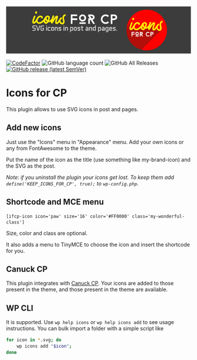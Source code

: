 ![Logo](images/logo-for-readme.jpg)

[![CodeFactor](https://www.codefactor.io/repository/github/xxsimoxx/icons-for-cp/badge)](https://www.codefactor.io/repository/github/xxsimoxx/icons-for-cp)
![GitHub language count](https://img.shields.io/github/languages/count/xxsimoxx/icons-for-cp)
![GitHub All Releases](https://img.shields.io/github/downloads/xxsimoxx/icons-for-cp/total)
[![GitHub release (latest SemVer)](https://img.shields.io/github/v/release/xxsimoxx/icons-for-cp?label=Download%20latest&sort=semver)](https://github.com/xxsimoxx/icons-for-cp/releases/latest)
 
# Icons for CP

This plugin allows to use SVG icons in post and pages.

## Add new icons 
Just use the "Icons" menu in "Appearance" menu.
Add your own icons or any from FontAwesome to the theme.

Put the name of the icon as the title (use something like my-brand-icon) and the SVG as the post.

*Note: if you uninstall the plugin your icons get lost.
To keep them add `define('KEEP_ICONS_FOR_CP', true);` to `wp-config.php`.*

## Shortcode and MCE menu

```
[ifcp-icon icon='paw' size='16' color='#FF0000' class='my-wonderful-class']
```
Size, color and class are optional.

It also adds a menu to TinyMCE to choose the icon and insert the shortcode for you.

## Canuck CP
This plugin integrates with [Canuck CP](https://kevinsspace.ca/canuck-cp-classicpress-theme/).
Your icons are added to those present in the theme, and those present in the theme are available.

## WP CLI
It is supported.
Use `wp help icons` or `wp help icons add` to see usage instructions.
You can bulk import a folder with a simple script like
```sh
for icon in *.svg; do 
	wp icons add "$icon";
done
```